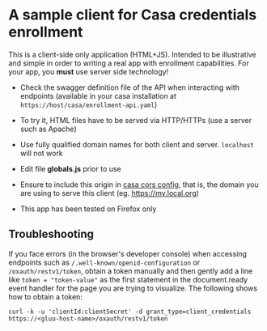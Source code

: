 # A sample client for Casa credentials enrollment

This is a client-side only application (HTML+JS). Intended to be illustrative and simple in order to writing a real app with enrollment capabilities. For your app, you **must** use server side technology!

- Check the swagger definition file of the API when interacting with endpoints (available in your casa installation at `https://host/casa/enrollment-api.yaml`)

- To try it, HTML files have to be served via HTTP/HTTPs (use a server such as Apache)

- Use fully qualified domain names for both client and server. `localhost` will not work

- Edit file **globals.js** prior to use

- Ensure to include this origin in [casa cors config](https://gluu.org/docs/casa/3.1.8/developer/rest-services/#cross-domain-consumption-of-services),
  that is, the domain you are using to serve this client (eg. https://my.local.org)

- This app has been tested on Firefox only

## Troubleshooting

If you face errors (in the browser's developer console) when accessing endpoints such as `/.well-known/openid-configuration`
or `/oxauth/restv1/token`, obtain a token manually and then gently add a line like `token = "token-value"` as the first statement
in the document.ready event handler for the page you are trying to visualize. The following shows how to obtain a token:

`curl -k -u 'clientId:clientSecret' -d grant_type=client_credentials https://<gluu-host-name>/oxauth/restv1/token`
